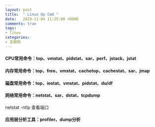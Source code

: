 ```yaml
---
layout: post
title:  " Linux Op Cmd "
date:   2019-11-04 11:25:00 +0900
comments: true
tags:
- linux
categories:
- 互联网
---
```

#### CPU常用命令：top、vmstat、pidstat、sar、perf、jstack、jstat
#### 内存常用命令：top、free、vmstat、cachetop、cachestat、sar、jmap
#### 磁盘常用命令：top、iostat、vmstat、pidstat、du/df
#### 网络常用命令：netstat、sar、dstat、tcpdump


netstat -ntlp  查看端口


#### 应用层分析工具：profiler、dump分析

